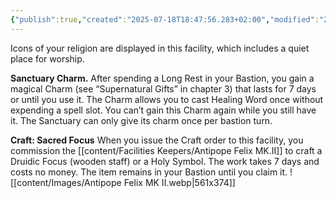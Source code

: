 ```yaml
---
{"publish":true,"created":"2025-07-18T18:47:56.283+02:00","modified":"2025-07-18T17:54:24.348+02:00","cssclasses":""}
---
```


Icons of your religion are displayed in this facility, which includes a quiet place for worship.

**Sanctuary Charm.** After spending a Long Rest in your Bastion, you gain a magical Charm (see “Supernatural Gifts” in chapter 3) that lasts for 7 days or until you use it. The Charm allows you to cast Healing Word once without expending a spell slot. You can’t gain this Charm again while you still have it. The Sanctuary can only give its charm once per bastion turn.

**Craft: Sacred Focus** When you issue the Craft order to this facility, you commission the [[content/Facilities Keepers/Antipope Felix MK.II]] to craft a Druidic Focus (wooden staff) or a Holy Symbol. The work takes 7 days and costs no money. The item remains in your Bastion until you claim it.
![[content/Images/Antipope Felix MK II.webp|561x374]]